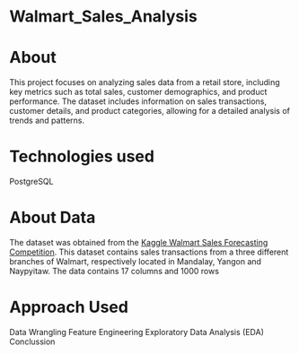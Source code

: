 # Walmart_Sales_Analysis
 # About
 This project focuses on analyzing sales data from a retail store, including key metrics such as total sales, customer demographics, and product performance. The dataset includes information on sales transactions, customer details, and product categories, allowing for a detailed analysis of trends and patterns.



# Technologies used
PostgreSQL



# About Data
The dataset was obtained from the [Kaggle Walmart Sales Forecasting Competition](https://www.kaggle.com/). This dataset contains sales transactions from a three different branches of Walmart, respectively located in Mandalay, Yangon and Naypyitaw. The data contains 17 columns and 1000 rows


# Approach Used
Data Wrangling
Feature Engineering
Exploratory Data Analysis (EDA)
Conclussion
